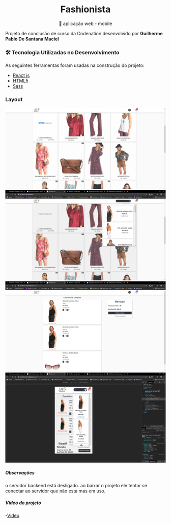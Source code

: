  <h1 align="center">Fashionista</h1>
<p align="center">🚀 aplicação web - mobile</p>

Projeto de conclusão de curso da Codenation desenvolvido por <strong> Guilherme Pablo De Santana Maciel </strong> 

### 🛠 Tecnologia Utilizadas no Desenvolvimento 

As seguintes ferramentas foram usadas na construção do projeto:

- [React js](https://pt-br.reactjs.org/)   
- [HTML5](https://dev.w3.org/html5/html-author/)      
- [Sass](https://sass-lang.com/)

### Layout

![page-home](https://github.com/PabloSanttana/Fashionista/blob/master/Fashionista%20Layout/PS%20fashion-live%20-%20Google%20Chrome%2015_06_2020%2017_23_18.png)
![page-home2](https://github.com/PabloSanttana/Fashionista/blob/master/Fashionista%20Layout/PS%20fashion-live%20-%20Google%20Chrome%2015_06_2020%2017_23_25.png)
![itens](https://github.com/PabloSanttana/Fashionista/blob/master/Fashionista%20Layout/PS%20fashion-live%20-%20Google%20Chrome%2015_06_2020%2017_23_33.png)
![mobile](https://github.com/PabloSanttana/Fashionista/blob/master/Fashionista%20Layout/PS%20fashion-live%20-%20Google%20Chrome%2015_06_2020%2017_23_45.png)


##### Observações
o servidor backend está desligado.
ao baixar o projeto ele tentar se conectar ao servidor que não esta mas em uso.

##### Video do projeto 
-[Video](https://youtu.be/W0g3XdNvzyY)

